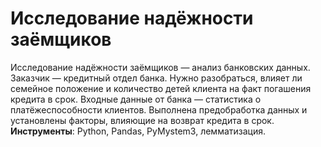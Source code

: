 # Исследование надёжности заёмщиков
Исследование надёжности заёмщиков — анализ банковских данных. Заказчик — кредитный отдел банка. Нужно разобраться, влияет ли семейное положение и количество детей клиента на факт погашения кредита в срок. Входные данные от банка — статистика о платёжеспособности клиентов. Выполнена предобработка данных и установлены факторы, влияющие на возврат кредита в срок. 
**Инструменты**: Python, Pandas, PyMystem3, лемматизация.

